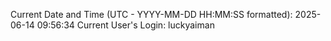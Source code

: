 Current Date and Time (UTC - YYYY-MM-DD HH:MM:SS formatted): 2025-06-14 09:56:34
Current User's Login: luckyaiman
